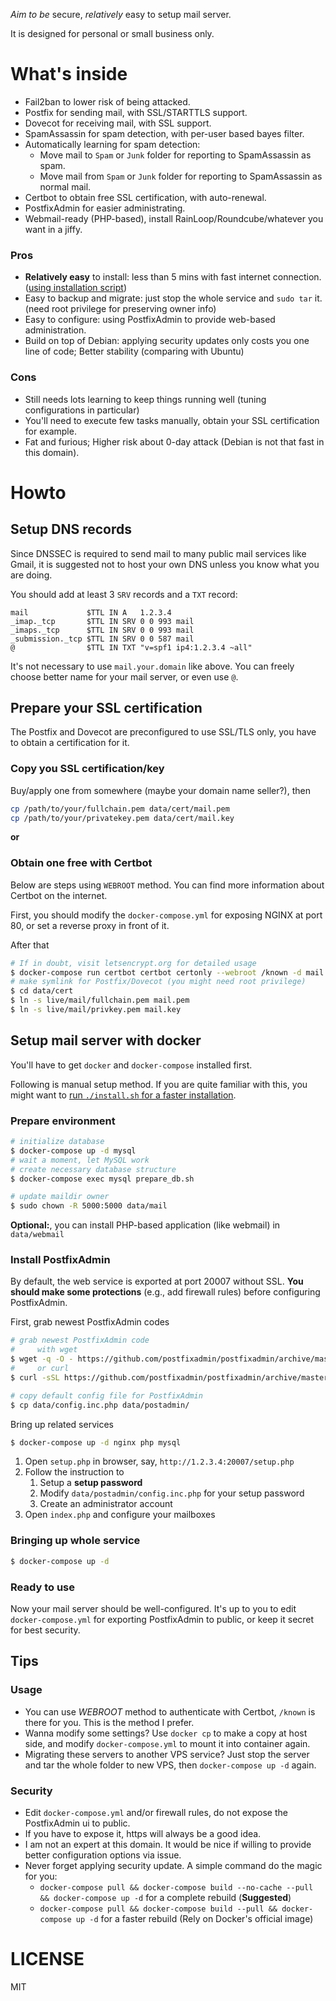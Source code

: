 *Aim to be* secure, *relatively* easy to setup mail server.

It is designed for personal or small business only.

# What's inside

- Fail2ban to lower risk of being attacked.
- Postfix for sending mail, with SSL/STARTTLS support.
- Dovecot for receiving mail, with SSL support.
- SpamAssassin for spam detection, with per-user based bayes filter.
- Automatically learning for spam detection:
  * Move mail to `Spam` or `Junk` folder for reporting to SpamAssassin as spam.
  * Move mail from `Spam` or `Junk` folder for reporting to SpamAssassin as normal mail.
- Certbot to obtain free SSL certification, with auto-renewal.
- PostfixAdmin for easier administrating.
- Webmail-ready (PHP-based), install RainLoop/Roundcube/whatever you want in a jiffy.

### Pros

- **Relatively easy** to install: less than 5 mins with fast internet connection. ([using installation script](INSTALL_SCRIPT.md))
- Easy to backup and migrate: just stop the whole service and `sudo tar` it. (need root privilege for preserving owner info)
- Easy to configure: using PostfixAdmin to provide web-based administration.
- Build on top of Debian: applying security updates only costs you one line of code; Better stability (comparing with Ubuntu)

### Cons

- Still needs lots learning to keep things running well (tuning configurations in particular)
- You'll need to execute few tasks manually, obtain your SSL certification for example.
- Fat and furious; Higher risk about 0-day attack (Debian is not that fast in this domain).

# Howto

## Setup DNS records

Since DNSSEC is required to send mail to many public mail services like Gmail, it is suggested not to host your own DNS unless you know what you are doing.

You should add at least 3 `SRV` records and a `TXT` record:

```dns
mail             $TTL IN A   1.2.3.4
_imap._tcp       $TTL IN SRV 0 0 993 mail
_imaps._tcp      $TTL IN SRV 0 0 993 mail
_submission._tcp $TTL IN SRV 0 0 587 mail
@                $TTL IN TXT "v=spf1 ip4:1.2.3.4 ~all"
```

It's not necessary to use `mail.your.domain` like above. You can freely choose better name for your mail server, or even use `@`.

## Prepare your SSL certification

The Postfix and Dovecot are preconfigured to use SSL/TLS only, you have to obtain a certification for it.

### Copy you SSL certification/key

Buy/apply one from somewhere (maybe your domain name seller?), then

```sh
cp /path/to/your/fullchain.pem data/cert/mail.pem
cp /path/to/your/privatekey.pem data/cert/mail.key
```

**or**

### Obtain one free with Certbot

Below are steps using `WEBROOT` method. You can find more information about Certbot on the internet.

First, you should modify the `docker-compose.yml` for exposing NGINX at port 80, or set a reverse proxy in front of it.

After that

```sh
# If in doubt, visit letsencrypt.org for detailed usage
$ docker-compose run certbot certbot certonly --webroot /known -d mail.your.domain -d another_host.your.domain --cert-name mail
# make symlink for Postfix/Dovecot (you might need root privilege)
$ cd data/cert
$ ln -s live/mail/fullchain.pem mail.pem
$ ln -s live/mail/privkey.pem mail.key
```

## Setup mail server with docker

You'll have to get `docker` and `docker-compose` installed first.

Following is manual setup method. If you are quite familiar with this, you might want to [run `./install.sh` for a faster installation](INSTALL_SCRIPT.md).

### Prepare environment

```sh
# initialize database
$ docker-compose up -d mysql
# wait a moment, let MySQL work
# create necessary database structure
$ docker-compose exec mysql prepare_db.sh

# update maildir owner
$ sudo chown -R 5000:5000 data/mail
```

**Optional:**, you can install PHP-based application (like webmail) in `data/webmail`

### Install PostfixAdmin

By default, the web service is exported at port 20007 without SSL. **You should make some protections** (e.g., add firewall rules) before configuring PostfixAdmin.

First, grab newest PostfixAdmin codes

```sh
# grab newest PostfixAdmin code
#     with wget
$ wget -q -O - https://github.com/postfixadmin/postfixadmin/archive/master.tar.gz | tar zxf - --strip-component 1 -C data/postadmin
#     or curl
$ curl -sSL https://github.com/postfixadmin/postfixadmin/archive/master.tar.gz | tar zxf - --strip-component 1 -C data/postadmin

# copy default config file for PostfixAdmin
$ cp data/config.inc.php data/postadmin/
```

Bring up related services

```sh
$ docker-compose up -d nginx php mysql
```

1. Open `setup.php` in browser, say, `http://1.2.3.4:20007/setup.php`
2. Follow the instruction to
   1. Setup a **setup password**
   2. Modify `data/postadmin/config.inc.php` for your setup password
   3. Create an administrator account
3. Open `index.php` and configure your mailboxes

### Bringing up whole service

```sh
$ docker-compose up -d
```

### Ready to use

Now your mail server should be well-configured. It's up to you to edit `docker-compose.yml` for exporting PostfixAdmin to public, or keep it secret for best security.

## Tips

### Usage

- You can use *WEBROOT* method to authenticate with Certbot, `/known` is there for you. This is the method I prefer.
- Wanna modify some settings? Use `docker cp` to make a copy at host side, and modify `docker-compose.yml` to mount it into container again.
- Migrating these servers to another VPS service? Just stop the server and tar the whole folder to new VPS, then `docker-compose up -d` again.

### Security

- Edit `docker-compose.yml` and/or firewall rules, do not expose the PostfixAdmin ui to public.
- If you have to expose it, https will always be a good idea.
- I am not an expert at this domain. It would be nice if willing to provide better configuration options via issue.
- Never forget applying security update. A simple command do the magic for you:
  * `docker-compose pull && docker-compose build --no-cache --pull && docker-compose up -d` for a complete rebuild (**Suggested**)
  * `docker-compose pull && docker-compose build --pull && docker-compose up -d` for a faster rebuild (Rely on Docker's official image)

# LICENSE

MIT
